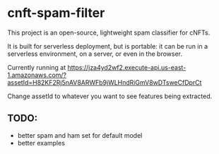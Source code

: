 # cnft-spam-filter

This project is an open-source, lightweight spam classifier for cNFTs.

It is built for serverless deployment, but is portable: it can be run in a serverless environment, on a server, or even in the browser.

Currently running at https://jza4yd2wf2.execute-api.us-east-1.amazonaws.com/?assetId=H82KF2Rj5nAV8ARWFb9jWLHndRiGmV8wDTsweCfDprCt

Change assetId to whatever you want to see features being extracted.

## TODO:
- better spam and ham set for default model
- better examples